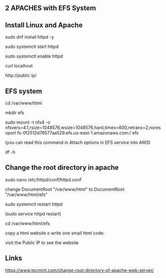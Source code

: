 ## 2 APACHES with EFS System

## Install Linux and Apache

sudo dnf install httpd -y

sudo systemctl start httpd

sudo systemctl enable httpd

curl localhost

http://public ip/


## EFS system

cd /var/www/html

mkdir efs

sudo mount -t nfs4 -o nfsvers=4.1,rsize=1048576,wsize=1048576,hard,timeo=600,retrans=2,noresvport fs-0f2512d76577aa529.efs.us-east-1.amazonaws.com:/ efs

(you can read this command in Attach options in EFS service into AWS)

df -h

## Change the root directory in apache

sudo nano /etc/httpd/conf/httpd.conf

change DocumentRoot "/var/www/html"  to DocumentRoot "/var/www/html/efs"

sudo systemctl restart httpd

(sudo service httpd restart)

cd /var/www/html/efs

copy a html website o write one small html code.

visit the Public IP to see the website


## Links

https://www.tecmint.com/change-root-directory-of-apache-web-server/

